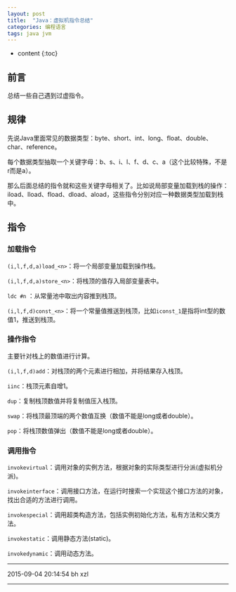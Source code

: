 ```yaml
---
layout: post
title:  "Java：虚拟机指令总结"
categories: 编程语言
tags: java jvm
---
```


* content
{:toc}

## 前言

总结一些自己遇到过虚指令。

## 规律

先说Java里面常见的数据类型：byte、short、int、long、float、double、char、reference。

每个数据类型抽取一个关键字母：b、s、i、l、f、d、c、a（这个比较特殊，不是r而是a）。

那么后面总结的指令就和这些关键字母相关了。比如说局部变量加载到栈的操作：iload、lload、fload、dload、aload，这些指令分别对应一种数据类型加载到栈中。




## 指令

### 加载指令

`(i,l,f,d,a)load_<n>`：将一个局部变量加载到操作栈。

`(i,l,f,d,a)store_<n>`：将栈顶的值存入局部变量表中。

`ldc #n` ：从常量池中取出内容推到栈顶。

`(i,l,f,d)const_<n>`：将一个常量值推送到栈顶，比如`iconst_1`是指将int型的数值1，推送到栈顶。

### 操作指令

主要针对栈上的数值进行计算。

`(i,l,f,d)add`：对栈顶的两个元素进行相加，并将结果存入栈顶。

`iinc`：栈顶元素自增1。

`dup`：复制栈顶数值并将复制值压入栈顶。

`swap`：将栈顶最顶端的两个数值互换（数值不能是long或者double）。

`pop`：将栈顶数值弹出（数值不能是long或者double）。

### 调用指令

`invokevirtual`：调用对象的实例方法，根据对象的实际类型进行分派(虚拟机分派)。

`invokeinterface`：调用接口方法，在运行时搜索一个实现这个接口方法的对象，找出合适的方法进行调用。

`invokespecial`：调用超类构造方法，包括实例初始化方法，私有方法和父类方法。

`invokestatic`：调用静态方法(static)。

`invokedynamic`：调用动态方法。

***
2015-09-04 20:14:54 bh xzl
***
